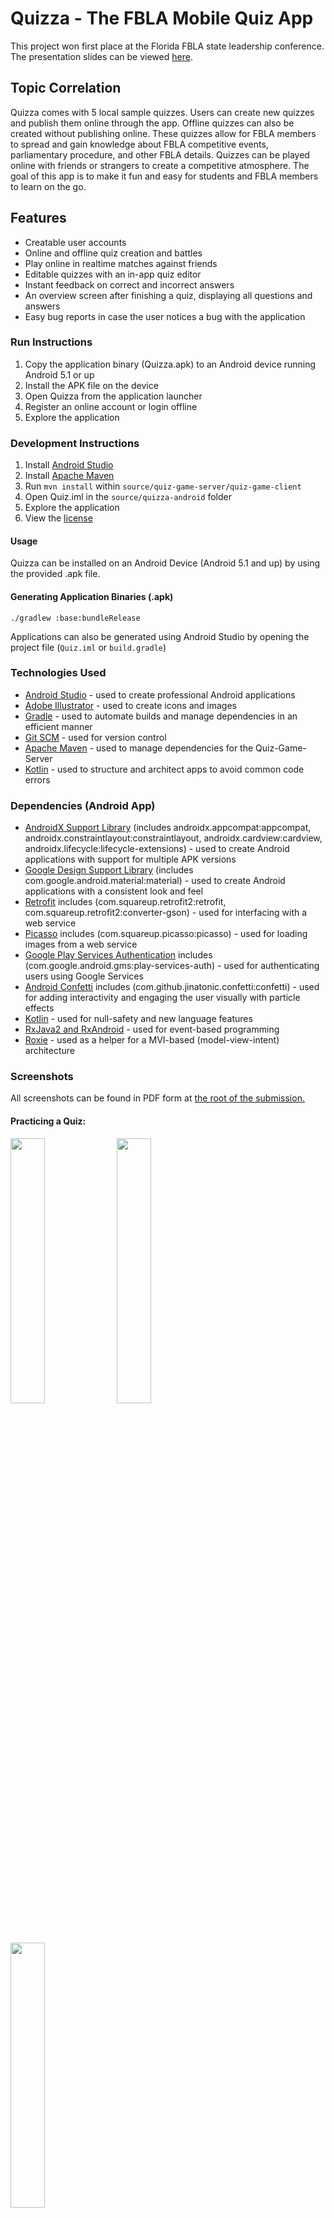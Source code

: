 # Quizza - The FBLA Mobile Quiz App

This project won first place at the Florida FBLA state leadership conference. The presentation slides can be viewed [here](presentation.pdf).

## Topic Correlation

Quizza comes with 5 local sample quizzes. Users can create new quizzes and publish them online through the app. Offline quizzes can also be created without publishing online. These quizzes allow for FBLA members to spread and gain knowledge about FBLA competitive events, parliamentary procedure, and other FBLA details. Quizzes can be played online with friends or strangers to create a competitive atmosphere. The goal of this app is to make it fun and easy for students and FBLA members to learn on the go.


## Features

*   Creatable user accounts
*   Online and offline quiz creation and battles
*   Play online in realtime matches against friends
*   Editable quizzes with an in-app quiz editor
*   Instant feedback on correct and incorrect answers
*   An overview screen after finishing a quiz, displaying all questions and answers
*   Easy bug reports in case the user notices a bug with the application

### Run Instructions

1.  Copy the application binary (Quizza.apk) to an Android device running Android 5.1 or up
2.  Install the APK file on the device
3.  Open Quizza from the application launcher
4.  Register an online account or login offline
5.  Explore the application

### Development Instructions

1.  Install [Android Studio](https://developer.android.com/studio/)    
2.  Install [Apache Maven](https://maven.apache.org/install.html)
3.  Run `mvn install` within `source/quiz-game-server/quiz-game-client`
4.  Open Quiz.iml in the `source/quizza-android` folder
5.  Explore the application
6.  View the [license](LICENSE.txt)


#### Usage

Quizza can be installed on an Android Device (Android 5.1 and up) by using the provided .apk file.

#### Generating Application Binaries (.apk)

    ./gradlew :base:bundleRelease

Applications can also be generated using Android Studio by opening the project file (`Quiz.iml` or `build.gradle`)


### Technologies Used

*   [Android Studio](https://developer.android.com/studio/) - used to create professional Android applications
*   [Adobe Illustrator](https://www.adobe.com/products/illustrator.html) - used to create icons and images
*   [Gradle](https://maven.apache.org/) - used to automate builds and manage dependencies in an efficient manner
*   [Git SCM](https://git-scm.com/) - used for version control
*   [Apache Maven](https://maven.apache.org/) - used to manage dependencies for the Quiz-Game-Server
*   [Kotlin](http://kotlinlang.org/) - used to structure and architect apps to avoid common code errors

### Dependencies (Android App)

*   [AndroidX Support Library](https://developer.android.com/jetpack/androidx/) (includes androidx.appcompat:appcompat, androidx.constraintlayout:constraintlayout, androidx.cardview:cardview, androidx.lifecycle:lifecycle-extensions) - used to create Android applications with support for multiple APK versions
*   [Google Design Support Library](https://www.adobe.com/products/illustrator.html) (includes com.google.android.material:material) - used to create Android applications with a consistent look and feel
*   [Retrofit](https://square.github.io/retrofit/) includes (com.squareup.retrofit2:retrofit, com.squareup.retrofit2:converter-gson) - used for interfacing with a web service
*   [Picasso](http://square.github.io/picasso/) includes (com.squareup.picasso:picasso) - used for loading images from a web service
*   [Google Play Services Authentication](https://developers.google.com/identity/) includes (com.google.android.gms:play-services-auth) - used for authenticating users using Google Services
*   [Android Confetti](https://github.com/jinatonic/confetti) includes (com.github.jinatonic.confetti:confetti) - used for adding interactivity and engaging the user visually with particle effects
*   [Kotlin](http://kotlinlang.org/) - used for null-safety and new language features
*   [RxJava2 and RxAndroid](https://github.com/ReactiveX/RxJava) - used for event-based programming
*   [Roxie](https://github.com/ww-tech/roxie) - used as a helper for a MVI-based (model-view-intent) architecture

### Screenshots

All screenshots can be found in PDF form at [the root of the submission.](./screenshots.pdf)

#### Practicing a Quiz:

<img src="readme_assets/img/quiz_view_correct_confetti_1.jpg" width="33%" /> <img src="readme_assets/img/quiz_view_correct_confetti_2.jpg" width="33%" /> <img src="readme_assets/img/quiz_view_correct_confetti_3.jpg" width="33%" />
  


<img src="readme_assets/img/quiz_view_incorrect_1.jpg" width="33%" /> <img src="readme_assets/img/quiz_view_incorrect_2.jpg" width="33%" />
  

#### Finding an online match:


<img src="readme_assets/img/quiz_matchmaker.jpg" width="33%" />

  

#### Quiz Stats Overview:

<img src="readme_assets/img/quiz_overview_stats.jpg" width="33%" />

  

#### Quiz Details:

<img src="readme_assets/img/quiz_details.jpg" width="33%" />

  

##### Quiz Battle List:

<img src="readme_assets/img/quiz_battle.jpg" width="33%" />
  

##### Editing a Quiz:


<img src="readme_assets/img/quiz_edit_1.jpg" width="33%" /> <img src="readme_assets/img/quiz_edit_2.jpg" width="33%" /> <img src="readme_assets/img/quiz_edit_3.jpg" width="33%" />
  

##### Create Quiz Overview:


<img src="readme_assets/img/quiz_create_list_1.jpg" width="33%" /> <img src="readme_assets/img/quiz_create_list_2.jpg" width="33%" />
  

##### Quiz Login & Registration:

<img src="readme_assets/img/quiz_login.jpg" width="33%" />

##### Quiz User Profile:
<img src="readme_assets/img/quiz_profile.jpg" width="33%" />  

##### Quiz App Icon:
<img src="readme_assets/img/quizza_app_icon.jpg" width="33%" /> 

##### Reporting a Bug:
<img src="readme_assets/img/quiz_report_bug.jpg" width="33%" />

